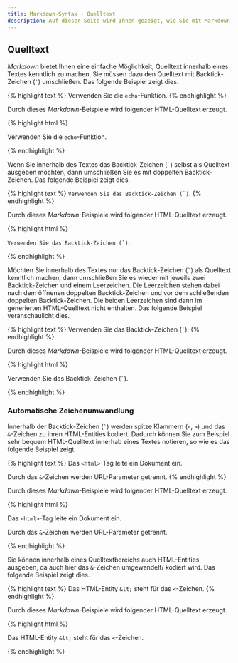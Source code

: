 ```yaml
---
title: Markdown-Syntax - Quelltext
description: Auf dieser Seite wird Ihnen gezeigt, wie Sie mit Markdown innerhalb Ihres Textes bestimmte Teile als Quelltext kennzeichnen.
---
```


## Quelltext

*Markdown* bietet Ihnen eine einfache Möglichkeit, Quelltext innerhalb eines Textes kenntlich zu machen. Sie müssen dazu den Quelltext mit Backtick-Zeichen (`` ` ``) umschließen. Das folgende Beispiel zeigt dies.

{% highlight text %}
Verwenden Sie die `echo`-Funktion.
{% endhighlight %}

Durch dieses *Markdown*-Beispiele wird folgender HTML-Quelltext erzeugt.

{% highlight html %}
<p>Verwenden Sie die <code>echo</code>-Funktion.</p>
{% endhighlight %}

Wenn Sie innerhalb des Textes das Backtick-Zeichen (`` ` ``) selbst als Quelltext ausgeben möchten, dann umschließen Sie es mit doppelten Backtick-Zeichen. Das folgende Beispiel zeigt dies.

{% highlight text %}
``Verwenden Sie das Backtick-Zeichen (`)``.
{% endhighlight %}

Durch dieses *Markdown*-Beispiele wird folgender HTML-Quelltext erzeugt.

{% highlight html %}
<p><code>Verwenden Sie das Backtick-Zeichen (`)</code>.</p>
{% endhighlight %}

Möchten Sie innerhalb des Textes nur das Backtick-Zeichen (`` ` ``) als Quelltext kenntlich machen, dann umschließen Sie es wieder mit jeweils zwei Backtick-Zeichen und einem Leerzeichen. Die Leerzeichen stehen dabei nach dem öffnenen doppelten Backtick-Zeichen und vor dem schließenden doppelten Backtick-Zeichen. Die beiden Leerzeichen sind dann im generierten HTML-Quelltext nicht enthalten. Das folgende Beispiel veranschaulicht dies.

{% highlight text %}
Verwenden Sie das Backtick-Zeichen (`` ` ``).
{% endhighlight %}

Durch dieses *Markdown*-Beispiele wird folgender HTML-Quelltext erzeugt.

{% highlight html %}
<p>Verwenden Sie das Backtick-Zeichen (<code>`</code>).</p>
{% endhighlight %}

### Automatische Zeichenumwandlung

Innerhalb der Backtick-Zeichen (`` ` ``) werden spitze Klammern (`<`, `>`) und das `&`-Zeichen zu ihren HTML-Entities kodiert. Dadurch können Sie zum Beispiel sehr bequem HTML-Quelltext innerhab eines Textes notieren, so wie es das folgende Beispiel zeigt.

{% highlight text %}
Das `<html>`-Tag leite ein Dokument ein.

Durch das `&`-Zeichen werden URL-Parameter getrennt.
{% endhighlight %}

Durch dieses *Markdown*-Beispiele wird folgender HTML-Quelltext erzeugt.

{% highlight html %}
<p>Das <code>&lt;html&gt;</code>-Tag leite ein Dokument ein.</p>
<p>Durch das <code>&amp;</code>-Zeichen werden URL-Parameter getrennt.</p>
{% endhighlight %}

Sie können innerhalb eines Quelltextbereichs auch HTML-Entities ausgeben, da auch hier das `&`-Zeichen umgewandelt/ kodiert wird. Das folgende Beispiel zeigt dies. 

{% highlight text %}
Das HTML-Entity `&lt;` steht für das `<`-Zeichen.
{% endhighlight %}

Durch dieses *Markdown*-Beispiele wird folgender HTML-Quelltext erzeugt.

{% highlight html %}
<p>Das HTML-Entity <code>&amp;lt;</code> steht für das <code>&lt;</code>-Zeichen.</p>
{% endhighlight %}
